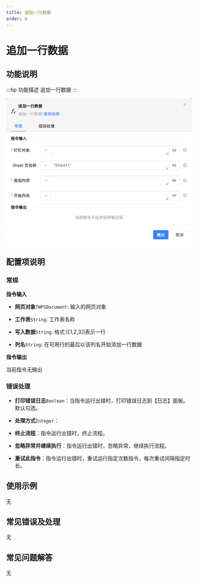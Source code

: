 ```yaml
---
title: 追加一行数据
order: 6
---
```


# 追加一行数据

## 功能说明

:::tip 功能描述
追加一行数据
:::

![追加一行数据](../../../../assets/追加一行数据_command.png)

## 配置项说明

### 常规

**指令输入**

- **网页对象**`TWPSDocument`: 输入的网页对象

- **工作表**`String`: 工作表名称

- **写入数据**`String`: 格式:[[1,2,3]]表示一行

- **列名**`String`: 在可用行的最后以该列名开始添加一行数据


**指令输出**

当前指令无输出

### 错误处理

- **打印错误日志**`Boolean`：当指令运行出错时，打印错误日志到【日志】面板。默认勾选。

- **处理方式**`Integer`：

 - **终止流程**：指令运行出错时，终止流程。

 - **忽略异常并继续执行**：指令运行出错时，忽略异常，继续执行流程。

 - **重试此指令**：指令运行出错时，重试运行指定次数指令，每次重试间隔指定时长。

## 使用示例
无

## 常见错误及处理

无

## 常见问题解答

无

